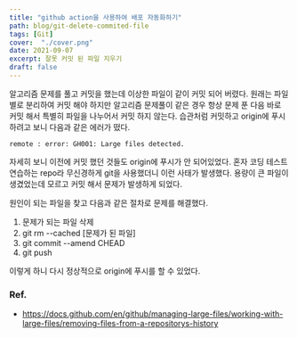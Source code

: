 ```yaml
---
title: "github action을 사용하여 배포 자동화하기"
path: blog/git-delete-commited-file
tags: [Git]
cover:  "./cover.png"
date: 2021-09-07
excerpt: 잘못 커밋 된 파일 지우기
draft: false
---
```




알고리즘 문제를 풀고 커밋을 했는데 이상한 파일이 같이 커밋 되어 버렸다. 
원래는 파일별로 분리하여 커밋 해야 하지만 알고리즘 문제풀이 같은 경우 항상 문제 푼 다음 바로 커밋 해서 특별히 파일을 나누어서 커밋 하지 않는다.
습관처럼 커밋하고 origin에 푸시 하려고 보니 다음과 같은 에러가 떴다.

```git
remote : error: GH001: Large files detected. 
```

자세히 보니 이전에 커밋 했던 것들도 origin에 푸시가 안 되어있었다. 
혼자 코딩 테스트 연습하는 repo라 무신경하게 git을 사용했더니 이런 사태가 발생했다. 
용량이 큰 파일이 생겼었는데 모르고 커밋 해서 문제가 발생하게 되었다. 

원인이 되는 파일을 찾고 다음과 같은 절차로 문제를 해결했다. 

1. 문제가 되는 파일 삭제 
2. git rm --cached [문제가 된 파일]
3. git commit --amend CHEAD
4. git push 

이렇게 하니 다시 정상적으로 origin에 푸시를 할 수 있었다.

### Ref.
* https://docs.github.com/en/github/managing-large-files/working-with-large-files/removing-files-from-a-repositorys-history



